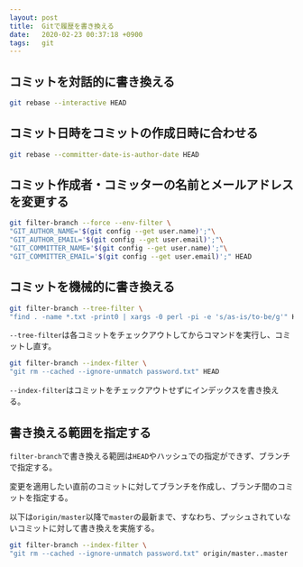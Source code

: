 ```yaml
---
layout: post
title:  Gitで履歴を書き換える
date:   2020-02-23 00:37:18 +0900
tags:   git
---
```


## コミットを対話的に書き換える

```sh
git rebase --interactive HEAD
```

## コミット日時をコミットの作成日時に合わせる

```sh
git rebase --committer-date-is-author-date HEAD
```

## コミット作成者・コミッターの名前とメールアドレスを変更する

```sh
git filter-branch --force --env-filter \
"GIT_AUTHOR_NAME='$(git config --get user.name)';"\
"GIT_AUTHOR_EMAIL='$(git config --get user.email)';"\
"GIT_COMMITTER_NAME='$(git config --get user.name)';"\
"GIT_COMMITTER_EMAIL='$(git config --get user.email)';" HEAD
```

## コミットを機械的に書き換える

```sh
git filter-branch --tree-filter \
"find . -name *.txt -print0 | xargs -0 perl -pi -e 's/as-is/to-be/g'" HEAD
```

`--tree-filter`は各コミットをチェックアウトしてからコマンドを実行し、コミットし直す。

```sh
git filter-branch --index-filter \
"git rm --cached --ignore-unmatch password.txt" HEAD
```

`--index-filter`はコミットをチェックアウトせずにインデックスを書き換える。

## 書き換える範囲を指定する

`filter-branch`で書き換える範囲は`HEAD`やハッシュでの指定ができず、ブランチで指定する。

変更を適用したい直前のコミットに対してブランチを作成し、ブランチ間のコミットを指定する。

以下は`origin/master`以降で`master`の最新まで、すなわち、プッシュされていないコミットに対して書き換えを実施する。

```sh
git filter-branch --index-filter \
"git rm --cached --ignore-unmatch password.txt" origin/master..master
```
